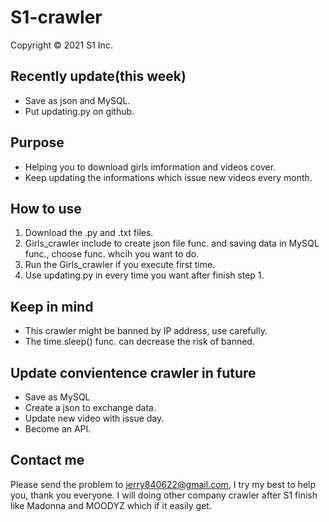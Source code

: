 # S1-crawler
Copyright © 2021 S1 Inc.

## Recently update(this week)
- Save as json and MySQL.
- Put updating.py on github.

## Purpose
- Helping you to download girls imformation and videos cover.
- Keep updating the informations which issue new videos every month.

## How to use
1. Download the .py and .txt files.
2. Girls_crawler include to create json file func. and saving data in MySQL func., choose func. whcih you want to do.
3. Run the Girls_crawler if you execute first time.
4. Use updating.py in every time you want after finish step 1.

## Keep in mind
- This crawler might be banned by IP address, use carefully.
- The time.sleep() func. can decrease the risk of banned.

## Update convientence crawler in future
- Save as MySQL
- Create a json to exchange data.
- Update new video with issue day.
- Become an API.

## Contact me
Please send the problem to jerry840622@gmail.com, I try my best to help you, thank you everyone.
I will doing other company crawler after S1 finish like Madonna and MOODYZ which if it easily get.
